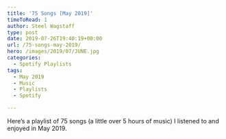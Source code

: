 ```yaml
---
title: '75 Songs [May 2019]'
timeToRead: 1 
author: Steel Wagstaff
type: post
date: 2019-07-26T19:40:19+00:00
url: /75-songs-may-2019/
hero: /images/2019/07/JUNE.jpg
categories:
  - Spotify Playlists
tags:
  - May 2019
  - Music
  - Playlists
  - Spotify

---
```

Here&#8217;s a playlist of 75 songs (a little over 5 hours of music) I listened to and enjoyed in May 2019.<figure class="wp-block-embed-spotify wp-block-embed is-type-rich is-provider-spotify wp-embed-aspect-9-16 wp-has-aspect-ratio">

<div class="wp-block-embed__wrapper">
</div></figure>